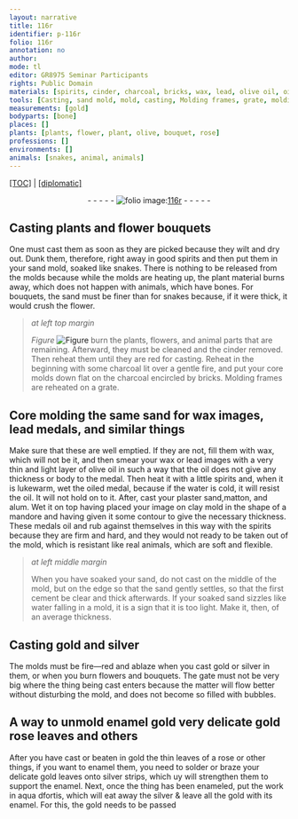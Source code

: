 ```yaml
---
layout: narrative
title: 116r
identifier: p-116r
folio: 116r
annotation: no
author:
mode: tl
editor: GR8975 Seminar Participants
rights: Public Domain
materials: [spirits, cinder, charcoal, bricks, wax, lead, olive oil, oil, oiled, water, plaster, matton, alum, clay, cement, gold, silver, enamel, solder, silver strips, enameled, aqua dfortis]
tools: [Casting, sand mold, mold, casting, Molding frames, grate, molding, molds]
measurements: [gold]
bodyparts: [bone]
places: []
plants: [plants, flower, plant, olive, bouquet, rose]
professions: []
environments: []
animals: [snakes, animal, animals]
---
```


 <p><a href="{{ site.baseurl }}/translation/">[TOC]</a> | <a href="{{ site.baseurl }}/texts/p-116r_tc/" target="_blank">[diplomatic]</a></p><div class="folio" align="center">- - - - - <a href="http://gallica.bnf.fr/ark:/12148/btv1b10500001g/f237.image" target="_blank"><img src="https://cu-mkp.github.io/2017-workshop-edition/assets/photo-icon.png" alt="folio image: " style="display:inline-block; margin-bottom:-3px;"/>116r</a> - - - - - </div>  
  

## <span class="tl">Casting</span> <span class="pa">plants</span> and <span class="pa">flower</span> bouquets

 
 One must cast them as soon as they are picked because they wilt and dry out. Dunk them, therefore, right away in good <span class="m">spirits</span> and then put them in your <span class="tl">sand mold</span>, soaked like <span class="al">snakes</span>. There is nothing to be released <span class="sup">from the <span class="tl">mold</span>s</span> because while the <span class="tl">mold</span>s are heating up, the <span class="pa">plant</span> material burns away, which does not happen with animals, which have <span class="bp">bone</span>s. For bouquets, the sand must be finer than for <span class="al">snakes</span> because, if it were thick, it would crush the <span class="pa">flower</span>. 
 
> *at left top margin*
> 
> 
>   
> *Figure*
> <a href="https://drive.google.com/open?id=0B9-oNrvWdlO5SEdPVDdsS2dEUmM" target="_blank"><img src="https://cu-mkp.github.io/GR8975-edition/assets/photo-icon.png" alt="Figure" style="display:inline-block; margin-bottom:-3px;"/></a>
 burn the <span class="pa">plant</span>s, <span class="pa">flower</span>s, and <span class="al">animal</span> parts that are remaining. Afterward, they must be cleaned and the <span class="m">cinder</span> removed. Then reheat them <span class="sup">until</span> they are red for <span class="tl">casting</span>. Reheat in the beginning with some <span class="m">charcoal</span> lit over a gentle fire, and put your core <span class="tl">mold</span>s down flat on the <span class="m">charcoal</span> encircled by <span class="m">bricks</span>. <span class="tl">Molding frames</span> are reheated on a <span class="tl">grate</span>. 
 
 
  

## Core <span class="tl">molding</span> the same sand <span class="sup">for</span> <span class="m">wax</span> images, <span class="m">lead</span> medals, and similar things

 
Make sure that these are well emptied. If they are not, fill <span class="sup">them</span> with <span class="m">wax</span>, which will not be it, and then smear your <span class="m">wax</span> or <span class="m">lead</span> images with a very thin and light layer of <span class="m"><span class="pa">olive</span> oil</span> in such a way that the <span class="m">oil</span> does not give any thickness or body to the medal. Then heat it with a little <span class="m">spirits</span> and, when it is lukewarm, wet the <span class="m">oiled</span> medal, because if the <span class="m">water</span> is cold, it will resist the <span class="m">oil</span>. It will not hold on to it. After, cast your <span class="m">plaster</span> sand,<span class="m">matton</span>, and <span class="m">alum</span>. Wet it on top having placed your image on <span class="m">clay</span> mold in the shape of a mandore and having given it some contour to give the necessary thickness. These medals <span class="m">oil</span> and rub against themselves in this way with the <span class="m">spirits</span> because they are firm and hard, and they would not ready to be taken out of the <span class="tl">mold</span>, which is resistant like real <span class="al">animals</span>, which are soft and flexible.
 
> *at left middle margin*
> 
> 
>   When you have soaked your sand, do not cast on the middle of the <span class="tl">mold</span>, but on the edge so that the sand gently settles, so that the first <span class="m">cement</span> be clear and thick afterwards. If your soaked sand sizzles like <span class="m">water</span> falling in a <span class="tl">mold</span>, it is a sign that it is too light. Make it, then, of an average thickness. 
 
 
  

## <span class="tl">Casting</span> <span class="m">gold</span> and <span class="m">silver</span>

 
 The <span class="tl">molds</span> must be fire—red and ablaze when you cast <span class="m">gold</span> or <span class="m">silver</span> in them, or when you burn <span class="pa">flower</span>s and <span class="pa">bouquet</span>s. The gate must not be very big where the thing being cast enters because the matter will flow better without disturbing the <span class="tl">mold</span>, and does not become so filled with bubbles. 
 
 
  

## A way to <span class="del">unmold</span> <span class="m">enamel</span> <span class="ms"><span class="del">gold</span></span> very delicate <span class="m">gold</span> <span class="pa">rose</span> leaves and others

 
 After you have cast or beaten in <span class="m">gold</span> the thin leaves of a <span class="pa">rose</span> or other things, if you want to <span class="m">enamel</span> them, you need to <span class="m">solder</span> or braze your delicate <span class="m">gold</span> leaves onto <span class="m">silver strips</span>, which <span class="del">uy</span> will strengthen them to support the <span class="m">enamel</span>. Next, once the thing has been <span class="m">enameled</span>, put the work in <span class="m">aqua <span class="del">d</span>fortis</span>, which will eat away the <span class="m">silver</span> & leave all the <span class="m">gold</span> with its <span class="m">enamel</span>. For this, the <span class="m">gold</span> needs to be passed <span class="ill"></span> 
 
 